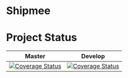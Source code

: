 # Shipmee



# Project Status

| Master | Develop |
| :----: | :---:|
|[![Coverage Status](https://coveralls.io/repos/github/ISSPUS/Shipmee/badge.svg)](https://coveralls.io/github/ISSPUS/Shipmee)| [![Coverage Status](https://coveralls.io/repos/github/ISSPUS/Shipmee/badge.svg?branch=develop)](https://coveralls.io/github/ISSPUS/Shipmee?branch=develop) |
